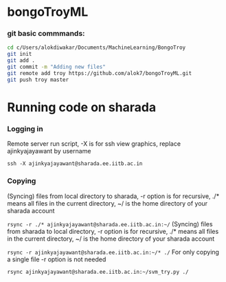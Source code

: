 # bongoTroyML
### git basic commmands:
```bash
cd c/Users/alokdiwakar/Documents/MachineLearning/BongoTroy
git init 
git add .
git commit -m "Adding new files"
git remote add troy https://github.com/alok7/bongoTroyML.git
git push troy master
```

# Running code on sharada
### Logging in
Remote server run script, -X is for ssh view graphics, replace ajinkyajayawant by username

`ssh -X ajinkyajayawant@sharada.ee.iitb.ac.in`
### Copying
(Syncing) files from local directory to sharada, -r option is for recursive, ./* means all files in the current directory, ~/ is the home directory of your sharada account

`rsync -r ./* ajinkyajayawant@sharada.ee.iitb.ac.in:~/`
(Syncing) files from sharada to local directory, -r option is for recursive, ./* means all files in the current directory, ~/ is the home directory of your sharada account

`rsync -r ajinkyajayawant@sharada.ee.iitb.ac.in:~/* ./`
For only copying a single file -r option is not needed

`rsync ajinkyajayawant@sharada.ee.iitb.ac.in:~/svm_try.py ./`

